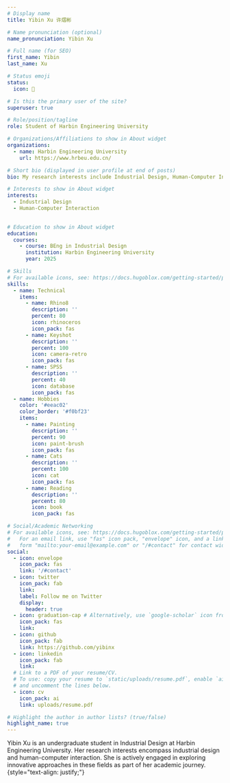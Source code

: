 ```yaml
---
# Display name
title: Yibin Xu 许熠彬

# Name pronunciation (optional)
name_pronunciation: Yibin Xu

# Full name (for SEO)
first_name: Yibin
last_name: Xu

# Status emoji
status:
  icon: 📘

# Is this the primary user of the site?
superuser: true

# Role/position/tagline
role: Student of Harbin Engineering University

# Organizations/Affiliations to show in About widget
organizations:
  - name: Harbin Engineering University
    url: https://www.hrbeu.edu.cn/

# Short bio (displayed in user profile at end of posts)
bio: My research interests include Industrial Design, Human-Computer Interaction.

# Interests to show in About widget
interests:
  - Industrial Design
  - Human-Computer Interaction
  

# Education to show in About widget
education:
  courses:
    - course: BEng in Industrial Design
      institution: Harbin Engineering University
      year: 2025

# Skills
# For available icons, see: https://docs.hugoblox.com/getting-started/page-builder/#icons
skills:
  - name: Technical
    items:
      - name: Rhino8
        description: ''
        percent: 80
        icon: rhinoceros
        icon_pack: fas
      - name: Keyshot
        description: ''
        percent: 100
        icon: camera-retro
        icon_pack: fas
      - name: SPSS
        description: ''
        percent: 40
        icon: database
        icon_pack: fas
  - name: Hobbies
    color: '#eeac02'
    color_border: '#f0bf23'
    items:
      - name: Painting
        description: ''
        percent: 90
        icon: paint-brush
        icon_pack: fas
      - name: Cats
        description: ''
        percent: 100
        icon: cat
        icon_pack: fas
      - name: Reading
        description: ''
        percent: 80
        icon: book
        icon_pack: fas

# Social/Academic Networking
# For available icons, see: https://docs.hugoblox.com/getting-started/page-builder/#icons
#   For an email link, use "fas" icon pack, "envelope" icon, and a link in the
#   form "mailto:your-email@example.com" or "/#contact" for contact widget.
social:
  - icon: envelope
    icon_pack: fas
    link: '/#contact'
  - icon: twitter
    icon_pack: fab
    link: 
    label: Follow me on Twitter
    display:
      header: true
  - icon: graduation-cap # Alternatively, use `google-scholar` icon from `ai` icon pack
    icon_pack: fas
    link: 
  - icon: github
    icon_pack: fab
    link: https://github.com/yibinx
  - icon: linkedin
    icon_pack: fab
    link: 
  # Link to a PDF of your resume/CV.
  # To use: copy your resume to `static/uploads/resume.pdf`, enable `ai` icons in `params.yaml`,
  # and uncomment the lines below.
  - icon: cv
    icon_pack: ai
    link: uploads/resume.pdf

# Highlight the author in author lists? (true/false)
highlight_name: true
---
```


Yibin Xu is an undergraduate student in Industrial Design at Harbin Engineering University. Her research interests encompass industrial design and human-computer interaction. She is actively engaged in exploring innovative approaches in these fields as part of her academic journey.
{style="text-align: justify;"}

